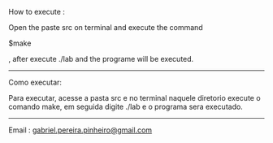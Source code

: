How to execute :

Open the paste src on terminal and execute the command 

$make

, after execute ./lab and the programe will be executed.



__________________________________________________________________________________________________________________________________________



Como executar:

Para executar, acesse a pasta src e no terminal naquele diretorio execute o comando make, em seguida digite ./lab e o programa sera executado.


__________________________________________________________________________________________________________________________________________

Email : gabriel.pereira.pinheiro@gmail.com
